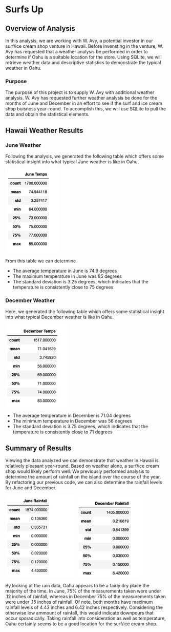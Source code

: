 # Surfs Up

## Overview of Analysis

In this analysis, we are working with W. Avy, a potential investor in our surf/ice cream shop venture in Hawaii. Before invensting in the venture,
W. Avy has requested that a weather analysis be performed in order to determine if Oahu is a suitable location for the store. Using SQLite, we will
retrieve weather data and descriptive statistics to demonstrate the typical weather in Oahu.

### Purpose

The purpose of this project is to supply W. Avy with additional weather analysis. W. Avy has requested further weather analysis be done 
for the months of June and December in an effort to see if the surf and ice cream shop buisness year-round. To accomplish this, we will use 
SQLite to pull the data and obtain the statistical elements.

## Hawaii Weather Results

### June Weather

Following the analysis, we generated the following table which offers some statistical insight into what typical June weather is like in Oahu. 

![This is an image](https://github.com/jstawarz/Surfs_Up/blob/main/Resources/june_statistics.png)

From this table we can determine

- The average temperature in June is 74.9 degrees
- The maximum temperature in June was 85 degrees
- The standard deviation is 3.25 degrees, which indicates that the temperature is consistently close to 75 degrees

### December Weather

Here, we generated the following table which offers some statistical insight into what typical December weather is like in Oahu. 

![This is an image](https://github.com/jstawarz/Surfs_Up/blob/main/Resources/december_statistics.png)

- The average temperature in December is 71.04 degrees
- The minimum temperature in December was 56 degrees
- The standard deviation is 3.75 degrees, which indicates that the temperature is consistently close to 71 degrees


## Summary of Results

Viewing the data analyzed we can demonstrate that weather in Hawaii is relatively pleasant year-round. Based on weather alone, a surf/ice cream
shop would likely perform well. We previously performed analysis to determine the amount of rainfall on the island over the course of the year. 
By refactoring our previous code, we can also determine the rainfall levels for June and December.  

![This is an image](https://github.com/jstawarz/Surfs_Up/blob/main/Resources/june_rain.png)
![This is an image](https://github.com/jstawarz/Surfs_Up/blob/main/Resources/december_rain.png)

By looking at the rain data, Oahu appears to be a fairly dry place the majority of the time. In June, 75% of the measurements taken were under
.12 inches of rainfall, whereas in December 75% of the measurements taken were under .15 inches of rainfall. Of note, both months have maximum
rainfall levels of 4.43 inches and 6.42 inches respectively. Considering the otherwise low ammount of rainfall, this would indicate downpours that
occur sporadically. Taking rainfall into consideration as well as temperature, Oahu certainly seems to be a good location for the surf/ice cream shop.
